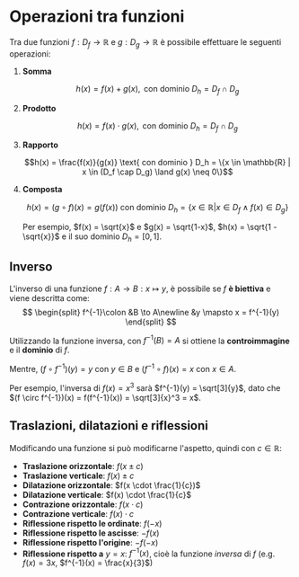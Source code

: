 # Operazioni tra funzioni

Tra due funzioni $f: D_f \to \mathbb{R}$ e $g: D_g \to \mathbb{R}$ è possibile effettuare le seguenti operazioni:

1. **Somma**

	$$h(x) = f(x) + g(x), \text{ con dominio } D_h = D_f \cap D_g$$

2. **Prodotto**

	$$h(x) = f(x) \cdot g(x), \text{ con dominio } D_h = D_f \cap D_g$$

3. **Rapporto**

	$$h(x) = \frac{f(x)}{g(x)} \text{ con dominio } D_h = \{x \in \mathbb{R} | x \in (D_f \cap D_g) \land g(x) \neq 0\}$$

4. **Composta**

	$$h(x) = (g \circ f)(x) = g(f(x)) \text{ con dominio } D_h = \{x \in \mathbb{R} | x \in D_f \land f(x) \in D_g\}$$

	Per esempio, $f(x) = \sqrt{x}$ e $g(x) = \sqrt{1-x}$, $h(x) = \sqrt{1 - \sqrt{x}}$ e il suo dominio $D_h = [0, 1]$.

## Inverso

L'inverso di una funzione $f: A \to B : x \mapsto y$, è possibile se $f$ **è biettiva** e viene descritta come:
$$
\begin{split}
f^{-1}\colon &B \to A\newline
&y \mapsto x = f^{-1}(y)
\end{split}
$$

Utilizzando la funzione inversa, con $f^{-1}(B) = A$ si ottiene la **controimmagine** e il **dominio** di $f$.

Mentre, $(f \circ f^{-1})(y) = y$ con $y \in B$ e $(f^{-1} \circ f)(x) = x$ con $x \in A$.

Per esempio, l'inversa di $f(x) = x^3$ sarà $f^{-1}(y) = \sqrt[3]{y}$, dato che $(f \circ f^{-1})(x) = f(f^{-1}(x)) = \sqrt[3]{x}^3 = x$.

## Traslazioni, dilatazioni e riflessioni

Modificando una funzione si può modificarne l'aspetto, quindi con $c \in \mathbb{R}$:
- **Traslazione orizzontale**: $f(x \pm c)$
- **Traslazione verticale**: $f(x) \pm c$
- **Dilatazione orizzontale**: $f(x \cdot \frac{1}{c})$
- **Dilatazione verticale**: $f(x) \cdot \frac{1}{c}$
- **Contrazione orizzontale**: $f(x \cdot c)$
- **Contrazione verticale**: $f(x) \cdot c$
- **Riflessione rispetto le ordinate**: $f(-x)$
- **Riflessione rispetto le ascisse**: $-f(x)$
- **Riflessione rispetto l'origine**: $-f(-x)$
- **Riflessione rispetto a** $y = x$: $f^{-1}(x)$, cioè la funzione _inversa_ di $f$ (e.g. $f(x) = 3x$, $f^{-1}(x) = \frac{x}{3}$)
